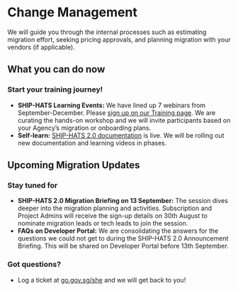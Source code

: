 # Change Management

We will guide you through the internal processes such as estimating migration effort, seeking pricing approvals, and planning migration with your vendors (if applicable).

<!--
**Topics**
- [What you can do now](#what-you-can-do-now)
- [Upcoming Migration Updates](#upcoming-migration-updates)
-->

## What you can do now

### Start your training journey!

- **SHIP-HATS Learning Events:** We have lined up 7 webinars from September-December. Please [sign up on our Training page](https://docs.developer.tech.gov.sg/docs/ship-hats-getting-started/training). We are curating the hands-on workshop and we will invite participants based on your Agency’s migration or onboarding plans. 
- **Self-learn:** [SHIP-HATS 2.0 documentation](https://docs.developer.tech.gov.sg/docs/ship-hats-getting-started/) is live. We will be rolling out new documentation and learning videos in phases.

## Upcoming Migration Updates


### Stay tuned for

- **SHIP-HATS 2.0 Migration Briefing on 13 September:** The session dives deeper into the migration planning and activities. Subscription and Project Admins will receive the sign-up details on 30th August to nominate migration leads or tech leads to join the session.
- **FAQs on Developer Portal:** We are consolidating the answers for the questions we could not get to during the SHIP-HATS 2.0 Announcement Briefing. This will be shared on Developer Portal before 13th September.

### Got questions? 
- Log a ticket at [go.gov.sg/she](http://go.gov.sg/she) and we will get back to you!


